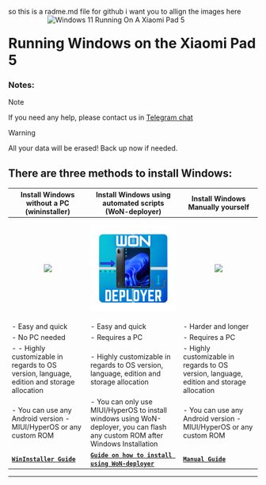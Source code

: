 so this is a radme.md file for github i want you to allign the images here <img align="right" src="https://raw.githubusercontent.com/erdilS/Port-Windows-11-Xiaomi-Pad-5/main/nabu.png" width="425" alt="Windows 11 Running On A Xiaomi Pad 5">

# Running Windows on the Xiaomi Pad 5

### Notes:
> [!NOTE]
> If you need any help, please contact us in [Telegram chat](https://t.me/nabuwoa)


> [!Warning]
> All your data will be erased! Back up now if needed.


## There are three methods to install Windows:

| **Install Windows without a PC (wininstaller)**                                                                           | **Install Windows using automated scripts (WoN-deployer)**                                                 | **Install Windows Manually yourself**                                                                          |
|----------------------------------------------------------------------------------------------------------------|----------------------------------------------------------------------------------------------------------------|----------------------------------------------------------------------------------------------------------------|
| <p align="center"><a href="nopc-en.md"><img src="https://github.com/Kumar-Jy/Windows-in-NABU-Without-PC/blob/main/guide/WinInstaller.png" width="280"></a></p> | <p align="center"><a href="won-deployer-install-en.md"><img src="https://github.com/ArKT-7/won-deployer/blob/main/assets/Won-nabu-bg.png" width="280"></a></p> | <p align="center"><a href="1-partition-en.md"><img src="https://github.com/WOA-Project/SurfaceDuo-Guides/assets/3755345/9791796b-406b-4f0d-8aad-20fff18741da" width="280"></a></p>|
| - Easy and quick                         | - Easy and quick                         | - Harder and longer                      |
| - No PC needed                           | - Requires a PC                         | - Requires a PC                          |
| - - Highly customizable in regards to OS version, language, edition and storage allocation | - Highly customizable in regards to OS version, language, edition and storage allocation | - Highly customizable in regards to OS version, language, edition and storage allocation |
| - You can use any Android version - MIUI/HyperOS or any custom ROM | - You can only use MIUI/HyperOS to install windows using WoN-deployer, you can flash any custom ROM after Windows Installation | - You can use any Android version - MIUI/HyperOS or any custom ROM
| [**`WinInstaller Guide`**](https://github.com/Kumar-Jy/Windows-in-NABU-Without-PC/blob/main/guide/Installation.md) | [**```Guide on how to install using WoN-deployer```**](won-deployer-install-en.md) | [**`Manual Guide`**](1-partition-en.md) |

---
